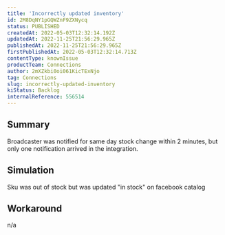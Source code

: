 ```yaml
---
title: 'Incorrectly updated inventory'
id: 2M8DqNY1pGQWZnF9ZXNycq
status: PUBLISHED
createdAt: 2022-05-03T12:32:14.192Z
updatedAt: 2022-11-25T21:56:29.965Z
publishedAt: 2022-11-25T21:56:29.965Z
firstPublishedAt: 2022-05-03T12:32:14.713Z
contentType: knownIssue
productTeam: Connections
author: 2mXZkbi0oi061KicTExNjo
tag: Connections
slug: incorrectly-updated-inventory
kiStatus: Backlog
internalReference: 556514
---
```


## Summary


Broadcaster was notified for same day stock change within 2 minutes, but only one notification arrived in the integration.



## Simulation


Sku was out of stock but was updated "in stock" on facebook catalog



## Workaround


n/a

